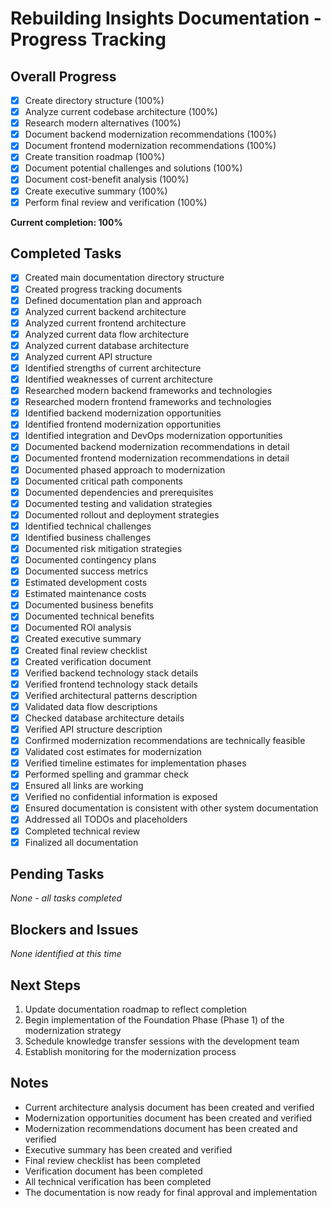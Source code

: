 # Rebuilding Insights Documentation - Progress Tracking

## Overall Progress
- [x] Create directory structure (100%)
- [x] Analyze current codebase architecture (100%)
- [x] Research modern alternatives (100%)
- [x] Document backend modernization recommendations (100%)
- [x] Document frontend modernization recommendations (100%)
- [x] Create transition roadmap (100%)
- [x] Document potential challenges and solutions (100%)
- [x] Document cost-benefit analysis (100%)
- [x] Create executive summary (100%)
- [x] Perform final review and verification (100%)

**Current completion: 100%**

## Completed Tasks
- [x] Created main documentation directory structure
- [x] Created progress tracking documents
- [x] Defined documentation plan and approach
- [x] Analyzed current backend architecture
- [x] Analyzed current frontend architecture
- [x] Analyzed current data flow architecture
- [x] Analyzed current database architecture
- [x] Analyzed current API structure
- [x] Identified strengths of current architecture
- [x] Identified weaknesses of current architecture
- [x] Researched modern backend frameworks and technologies
- [x] Researched modern frontend frameworks and technologies
- [x] Identified backend modernization opportunities
- [x] Identified frontend modernization opportunities
- [x] Identified integration and DevOps modernization opportunities
- [x] Documented backend modernization recommendations in detail
- [x] Documented frontend modernization recommendations in detail
- [x] Documented phased approach to modernization
- [x] Documented critical path components
- [x] Documented dependencies and prerequisites
- [x] Documented testing and validation strategies
- [x] Documented rollout and deployment strategies
- [x] Identified technical challenges
- [x] Identified business challenges
- [x] Documented risk mitigation strategies
- [x] Documented contingency plans
- [x] Documented success metrics
- [x] Estimated development costs
- [x] Estimated maintenance costs
- [x] Documented business benefits
- [x] Documented technical benefits
- [x] Documented ROI analysis
- [x] Created executive summary
- [x] Created final review checklist
- [x] Created verification document
- [x] Verified backend technology stack details
- [x] Verified frontend technology stack details
- [x] Verified architectural patterns description
- [x] Validated data flow descriptions
- [x] Checked database architecture details
- [x] Verified API structure description
- [x] Confirmed modernization recommendations are technically feasible
- [x] Validated cost estimates for modernization
- [x] Verified timeline estimates for implementation phases
- [x] Performed spelling and grammar check
- [x] Ensured all links are working
- [x] Verified no confidential information is exposed
- [x] Ensured documentation is consistent with other system documentation
- [x] Addressed all TODOs and placeholders
- [x] Completed technical review
- [x] Finalized all documentation

## Pending Tasks
*None - all tasks completed*

## Blockers and Issues
*None identified at this time*

## Next Steps
1. Update documentation roadmap to reflect completion
2. Begin implementation of the Foundation Phase (Phase 1) of the modernization strategy
3. Schedule knowledge transfer sessions with the development team
4. Establish monitoring for the modernization process

## Notes
- Current architecture analysis document has been created and verified
- Modernization opportunities document has been created and verified
- Modernization recommendations document has been created and verified
- Executive summary has been created and verified
- Final review checklist has been completed
- Verification document has been completed
- All technical verification has been completed
- The documentation is now ready for final approval and implementation 